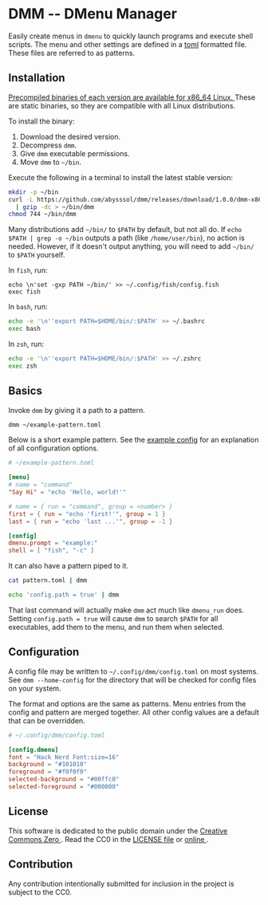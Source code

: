 # DMM -- DMenu Manager

Easily create menus in `dmenu` to quickly launch programs and execute shell scripts.
The menu and other settings are defined in a [toml](https://toml.io/) formatted file.
These files are referred to as patterns.

## Installation

[Precompiled binaries of each version are available for x86_64 Linux.
](https://github.com/abysssol/dmm/releases)
These are static binaries, so they are compatible with all Linux distributions.

To install the binary:

1. Download the desired version.
2. Decompress `dmm`.
3. Give `dmm` executable permissions.
4. Move `dmm` to `~/bin`.

Execute the following in a terminal to install the latest stable version:

```sh
mkdir -p ~/bin
curl -L https://github.com/abysssol/dmm/releases/download/1.0.0/dmm-x86_64-linux.gz \
  | gzip -dc > ~/bin/dmm
chmod 744 ~/bin/dmm
```

Many distributions add `~/bin/` to `$PATH` by default, but not all do.
If `echo $PATH | grep -o ~/bin` outputs a path (like `/home/user/bin`), no action is needed.
However, if it doesn't output anything, you will need to add `~/bin/` to `$PATH` yourself.

In `fish`, run:

```fish
echo \n'set -gxp PATH ~/bin/' >> ~/.config/fish/config.fish
exec fish
```

In `bash`, run:

```bash
echo -e '\n''export PATH=$HOME/bin/:$PATH' >> ~/.bashrc
exec bash
```

In `zsh`, run:

```zsh
echo -e '\n''export PATH=$HOME/bin/:$PATH' >> ~/.zshrc
exec zsh
```

## Basics

Invoke `dmm` by giving it a path to a pattern.

```sh
dmm ~/example-pattern.toml
```

Below is a short example pattern.
See the [example config](./EXAMPLE.toml) for an explanation of all configuration options.

```toml
# ~/example-pattern.toml

[menu]
# name = "command"
"Say Hi" = "echo 'Hello, world!'"

# name = { run = "command", group = <number> }
first = { run = "echo 'first!'", group = 1 }
last = { run = "echo 'last ...'", group = -1 }

[config]
dmenu.prompt = "example:"
shell = [ "fish", "-c" ]
```

It can also have a pattern piped to it.

```sh
cat pattern.toml | dmm
```

```sh
echo 'config.path = true' | dmm
```

That last command will actually make `dmm` act much like `dmenu_run` does.
Setting `config.path = true` will cause `dmm` to search `$PATH` for all executables,
add them to the menu, and run them when selected.

## Configuration

A config file may be written to `~/.config/dmm/config.toml` on most systems.
See `dmm --home-config` for the directory that will be checked for config files on your system.

The format and options are the same as patterns.
Menu entries from the config and pattern are merged together.
All other config values are a default that can be overridden.

```toml
# ~/.config/dmm/config.toml

[config.dmenu]
font = "Hack Nerd Font:size=16"
background = "#101010"
foreground = "#f0f0f0"
selected-background = "#00ffc0"
selected-foreground = "#000000"
```

## License

This software is dedicated to the public domain under the [Creative Commons Zero
](https://creativecommons.org/publicdomain/zero/1.0/).
Read the CC0 in the [LICENSE file](./LICENSE) or [online
](https://creativecommons.org/publicdomain/zero/1.0/legalcode).

## Contribution

Any contribution intentionally submitted for inclusion in the project is subject to the CC0.
